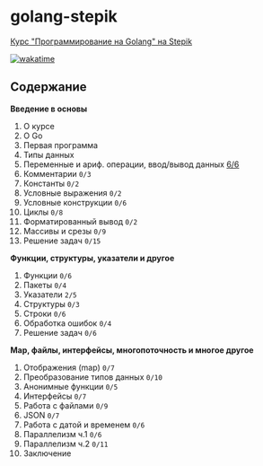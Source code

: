 # golang-stepik

[Курс "Программирование на Golang" на Stepik](https://stepik.org/course/54403/syllabus)

[![wakatime](https://wakatime.com/badge/user/b9f860bf-3367-4c77-b755-9d73b4801f3a/project/2cab9886-9420-41e3-9f4a-e5ceed5ff8f0.svg)](https://wakatime.com/badge/user/b9f860bf-3367-4c77-b755-9d73b4801f3a/project/2cab9886-9420-41e3-9f4a-e5ceed5ff8f0)

## Содержание

**Введение в основы**

1. О курсе
2. О Go
3. Первая программа
4. Типы данных
5. Переменные и ариф. операции, ввод/вывод данных [6/6](lesson_1_5/)
6. Комментарии `0/3`
7. Константы ``0/2``
8. Условные выражения `0/2`
9. Условные конструкции `0/6`
10. Циклы `0/8`
11. Форматированный вывод `0/2`
12. Массивы и срезы `0/9`
13. Решение задач `0/15`

**Функции, структуры, указатели и другое**

1. Функции `0/6`
2. Пакеты `0/4`
3. Указатели `2/5`
4. Структуры `0/3`
5. Строки `0/6`
6. Обработка ошибок `0/4`
7. Решение задач `0/6`

**Map, файлы, интерфейсы, многопоточность и многое другое**

1. Отображения (map) `0/7`
2. Преобразование типов данных `0/10`
3. Анонимные функции `0/5`
4. Интерфейсы `0/7`
5. Работа с файлами `0/9`
6. JSON `0/7`
7. Работа с датой и временем `0/6`
8. Параллелизм ч.1 `0/6`
9. Параллелизм ч.2 `0/11`
10. Заключение
